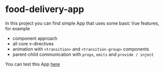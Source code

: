 # **food-delivery-app**

In this project you can find simple App that uses some basic Vue features, for example  
- component approach
- all core v-directives
- animation with `<transition>` and `<transition-group>` components
- parent-child communication with `props`, `emits` and `provide / inject`

You can test this App [here](https://zinchandrey.github.io/food-delivery-app/)

